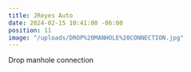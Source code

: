 ```yaml
---
title: JReyes Auto
date: 2024-02-15 10:41:00 -06:00
position: 11
image: "/uploads/DROP%20MANHOLE%20CONNECTION.jpg"
---
```


Drop manhole connection